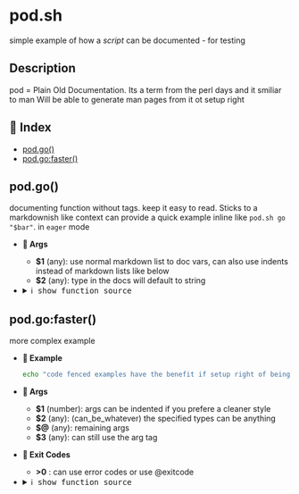 # pod.sh

simple example of how a _script_ can be documented - for testing

## Description

pod = Plain Old Documentation. Its a term from the perl days and it smiliar to man
Will be able to generate man pages from it ot setup right

## 📇 Index

* [pod.go()](#podgo)
* [pod.go:faster()](#podgofaster)

## pod.go()

documenting function without tags. keep it easy to read. Sticks to a markdownish like context
can provide a quick example inline like `pod.sh go "$bar"`. in `eager` mode

* __🔌 Args__

  * __$1__ (any): use normal markdown list to doc vars, can also use indents instead of markdown lists like below
  * __$2__ (any): type in the docs will default to string

* <details> <summary><kbd> ℹ️ show function source</kbd></summary>

  ~~~bash
  function pod.go() {
    echo "this script really goes"
  }
  ~~~

  <details>

## pod.go:faster()

more complex example

* __🔧 Example__

  ~~~bash
  echo "code fenced examples have the benefit if setup right of being formated in editor such as vscode"
  ~~~

* __🔌 Args__

  * __$1__ (number): args can be indented if you prefere a cleaner style
  * __$2__ (any): (can_be_whatever) the specified types can be anything
  * __$@__ (any): remaining args
  * __$3__ (any): can still use the arg tag

* __🔢 Exit Codes__

  * __>0__ : can use error codes or use @exitcode

* <details> <summary><kbd> ℹ️ show function source</kbd></summary>

  ~~~bash
  function pod.go:faster() {
    echo "this script can go faster"
  }
  ~~~

  <details>
